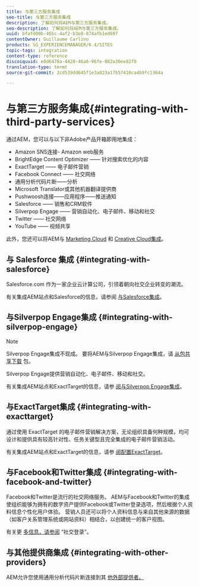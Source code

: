```yaml
---
title: 与第三方服务集成
seo-title: 与第三方服务集成
description: 了解如何将AEM与第三方服务集成。
seo-description: 了解如何将AEM与第三方服务集成。
uuid: bfafd00b-46bc-4af2-b3e8-874afb1ed697
contentOwner: Guillaume Carlino
products: SG_EXPERIENCEMANAGER/6.4/SITES
topic-tags: integration
content-type: reference
discoiquuid: e0d6478a-4420-46a6-96fe-082a30ee82f0
translation-type: tm+mt
source-git-commit: 2cd539dd645f1e3a823a17b57410ca4b9fc1364a

---
```



# 与第三方服务集成{#integrating-with-third-party-services}

通过AEM，您可以与以下非Adobe产品开箱即用地集成：

* Amazon SNS连接- Amazon web服务
* BrightEdge Content Optimizer —— 针对搜索优化的内容
* ExactTarget —— 电子邮件营销
* Facebook Connect —— 社交网络
* 通用分析代码片断——分析
* Microsoft Translator或其他机器翻译提供商
* Pushwoosh连接——应用程序——推送通知
* Salesforce —— 销售和CRM软件
* Silverpop Engage —— 营销自动化、电子邮件、移动和社交
* Twitter —— 社交网络
* YouTube —— 视频共享

此外，您还可以将AEM与 [Marketing Cloud](/help/sites-administering/marketing-cloud.md) 和 [Creative Cloud集成](/help/assets/aem-cc-integration-best-practices.md)。

## 与 Salesforce 集成 {#integrating-with-salesforce}

Salesforce.com 作为一家企业云计算公司，引领着朝向社交企业转变的潮流。

有关集成AEM站点和Salesforce的信息，请参阅 [与Salesforce集成](/help/sites-administering/salesforce.md)。

## 与Silverpop Engage集成 {#integrating-with-silverpop-engage}

>[!NOTE]
>
>Silverpop Engage集成不现成。 要将AEM与Silverpop Engage集成，请 [从包共享下载](https://www.adobeaemcloud.com/content/marketplace/marketplaceProxy.html?packagePath=/content/companies/public/adobe/packages/aem620/product/cq-mcm-integrations-silverpop-content) 包。

Silverpop Engage提供营销自动化、电子邮件、移动和社交。

有关集成AEM站点和ExactTarget的信息，请参 [阅与Silverpop Engage集成](/help/sites-administering/silverpop.md)。

## 与ExactTarget集成 {#integrating-with-exacttarget}

通过使用 ExactTarget 的电子邮件营销解决方案，无论组织具备何种规模，均可设计和提供具有较高针对性、任务关键型且完全集成的电子邮件营销活动。

有关集成AEM站点和ExactTarget的信息，请参 [阅配置ExactTarget](/help/sites-administering/exacttarget.md)。

## 与Facebook和Twitter集成 {#integrating-with-facebook-and-twitter}

Facebook和Twitter是流行的社交网络服务。 AEM与Facebook和Twitter的集成使组织能够为拥有的数字资产提供Facebook或Twitter登录选项，然后根据个人资料信息个性化用户体验。 营销人员还可以将个人资料信息与来自其他来源的数据（如客户关系管理系统或网站资料）相结合，以创建统一的客户视图。

有关更 [多信息，请参阅](/help/communities/social-login.md) “社交登录”。

## 与其他提供商集成 {#integrating-with-other-providers}

AEM允许您使用通用分析代码片断连接到其 [他外部提供者。](/help/sites-administering/external-providers.md)
